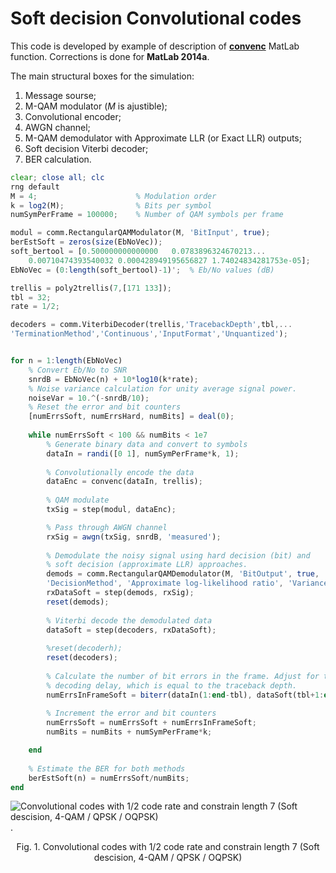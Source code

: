 # Soft decision Convolutional codes 

This code is developed by example of description of [**convenc**](https://de.mathworks.com/help/comm/ref/convenc.html) MatLab function. Corrections is done for **MatLab 2014a**.

The main structural boxes for the simulation:
1) Message sourse;
2) M-QAM modulator (*M* is ajustible);
3) Convolutional encoder;
4) AWGN channel;
5) M-QAM demodulator with Approximate LLR (or Exact LLR) outputs;
6) Soft decision Viterbi decoder;
7) BER calculation.

``` octave
clear; close all; clc
rng default
M = 4;                      % Modulation order
k = log2(M);                % Bits per symbol
numSymPerFrame = 100000;    % Number of QAM symbols per frame

modul = comm.RectangularQAMModulator(M, 'BitInput', true);
berEstSoft = zeros(size(EbNoVec)); 
soft_bertool = [0.500000000000000   0.0783896324670213...
    0.00710474393540032 0.000428949195656827 1.74024834281753e-05];
EbNoVec = (0:length(soft_bertool)-1)';  % Eb/No values (dB)

trellis = poly2trellis(7,[171 133]);
tbl = 32;
rate = 1/2;

decoders = comm.ViterbiDecoder(trellis,'TracebackDepth',tbl,...
'TerminationMethod','Continuous','InputFormat','Unquantized');


for n = 1:length(EbNoVec)
    % Convert Eb/No to SNR
    snrdB = EbNoVec(n) + 10*log10(k*rate);
    % Noise variance calculation for unity average signal power.
    noiseVar = 10.^(-snrdB/10);
    % Reset the error and bit counters
    [numErrsSoft, numErrsHard, numBits] = deal(0);
    
    while numErrsSoft < 100 && numBits < 1e7
        % Generate binary data and convert to symbols
        dataIn = randi([0 1], numSymPerFrame*k, 1);
        
        % Convolutionally encode the data
        dataEnc = convenc(dataIn, trellis);
        
        % QAM modulate
        txSig = step(modul, dataEnc);

        % Pass through AWGN channel
        rxSig = awgn(txSig, snrdB, 'measured');
        
        % Demodulate the noisy signal using hard decision (bit) and
        % soft decision (approximate LLR) approaches.       
        demods = comm.RectangularQAMDemodulator(M, 'BitOutput', true, ...
        'DecisionMethod', 'Approximate log-likelihood ratio', 'VarianceSource', 'Property', 'Variance', noiseVar);
        rxDataSoft = step(demods, rxSig);
        reset(demods);
    
        % Viterbi decode the demodulated data
        dataSoft = step(decoders, rxDataSoft);
        
        %reset(decoderh);
        reset(decoders);
        
        % Calculate the number of bit errors in the frame. Adjust for the
        % decoding delay, which is equal to the traceback depth.
        numErrsInFrameSoft = biterr(dataIn(1:end-tbl), dataSoft(tbl+1:end));
        
        % Increment the error and bit counters
        numErrsSoft = numErrsSoft + numErrsInFrameSoft;
        numBits = numBits + numSymPerFrame*k;

    end
    
    % Estimate the BER for both methods
    berEstSoft(n) = numErrsSoft/numBits;
end
```

![Convolutional codes with 1/2 code rate and constrain length 7 (Soft descision, 4-QAM / QPSK / OQPSK)](https://raw.githubusercontent.com/kirlf/communication_stuff/master/FEC/assets/Soft%20conv.png
).
<center>Fig. 1. Convolutional codes with 1/2 code rate and constrain length 7 (Soft descision, 4-QAM / QPSK / OQPSK)</center>
